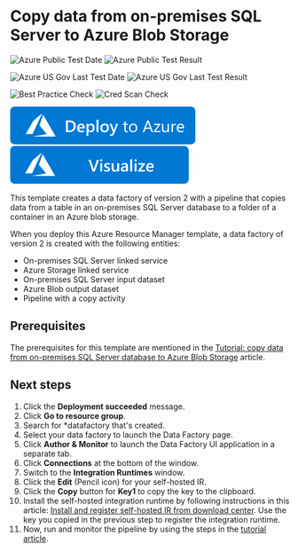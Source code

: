 # Copy data from on-premises SQL Server to Azure Blob Storage

![Azure Public Test Date](https://azurequickstartsservice.blob.core.windows.net/badges/101-data-factory-v2-onprem-sql-to-blob-copy/PublicLastTestDate.svg)
![Azure Public Test Result](https://azurequickstartsservice.blob.core.windows.net/badges/101-data-factory-v2-onprem-sql-to-blob-copy/PublicDeployment.svg)

![Azure US Gov Last Test Date](https://azurequickstartsservice.blob.core.windows.net/badges/101-data-factory-v2-onprem-sql-to-blob-copy/FairfaxLastTestDate.svg)
![Azure US Gov Last Test Result](https://azurequickstartsservice.blob.core.windows.net/badges/101-data-factory-v2-onprem-sql-to-blob-copy/FairfaxDeployment.svg)

![Best Practice Check](https://azurequickstartsservice.blob.core.windows.net/badges/101-data-factory-v2-onprem-sql-to-blob-copy/BestPracticeResult.svg)
![Cred Scan Check](https://azurequickstartsservice.blob.core.windows.net/badges/101-data-factory-v2-onprem-sql-to-blob-copy/CredScanResult.svg)

[![Deploy to Azure](https://raw.githubusercontent.com/Azure/azure-quickstart-templates/master/1-CONTRIBUTION-GUIDE/images/deploytoazure.svg?sanitize=true)](https://portal.azure.com/#create/Microsoft.Template/uri/https%3A%2F%2Fraw.githubusercontent.com%2FAzure%2Fazure-quickstart-templates%2Fmaster%2F101-data-factory-v2-blob-to-sql-copy%2Fazuredeploy.json)
[![Visualize](https://raw.githubusercontent.com/Azure/azure-quickstart-templates/master/1-CONTRIBUTION-GUIDE/images/visualizebutton.svg?sanitize=true)](http://armviz.io/#/?load=https%3A%2F%2Fraw.githubusercontent.com%2FAzure%2Fazure-quickstart-templates%2Fmaster%2F101-data-factory-v2-blob-to-sql-copy%2Fazuredeploy.json)

This template creates a data factory of version 2 with a pipeline that copies
data from a table in an on-premises SQL Server database to a folder of a
container in an Azure blob storage.

When you deploy this Azure Resource Manager template, a data factory of version
2 is created with the following entities:

- On-premises SQL Server linked service
- Azure Storage linked service
- On-premises SQL Server input dataset
- Azure Blob output dataset
- Pipeline with a copy activity

## Prerequisites

The prerequisites for this template are mentioned in the
[Tutorial: copy data from on-premises SQL Server database to Azure Blob Storage](https://docs.microsoft.com/en-us/azure/data-factory/tutorial-hybrid-copy-portal#prerequisites)
article.

## Next steps

1. Click the **Deployment succeeded** message.
2. Click **Go to resource group**.
3. Search for \*datafactory that's created.
4. Select your data factory to launch the Data Factory page.
5. Click **Author & Monitor** to launch the Data Factory UI application in a
   separate tab.
6. Click **Connections** at the bottom of the window.
7. Switch to the **Integration Runtimes** window.
8. Click the **Edit** (Pencil icon) for your self-hosted IR.
9. Click the **Copy** button for **Key1** to copy the key to the clipboard.
10. Install the self-hosted integration runtime by following instructions in
    this article:
    [Install and register self-hosted IR from download center](https://docs.microsoft.com/en-us/azure/data-factory/create-self-hosted-integration-runtime#install-and-register-self-hosted-ir-from-download-center).
    Use the key you copied in the previous step to register the integration
    runtime.
11. Now, run and monitor the pipeline by using the steps in the
    [tutorial article](https://docs.microsoft.com/en-us/azure/data-factory/tutorial-hybrid-copy-portal#trigger-a-pipeline-run).
